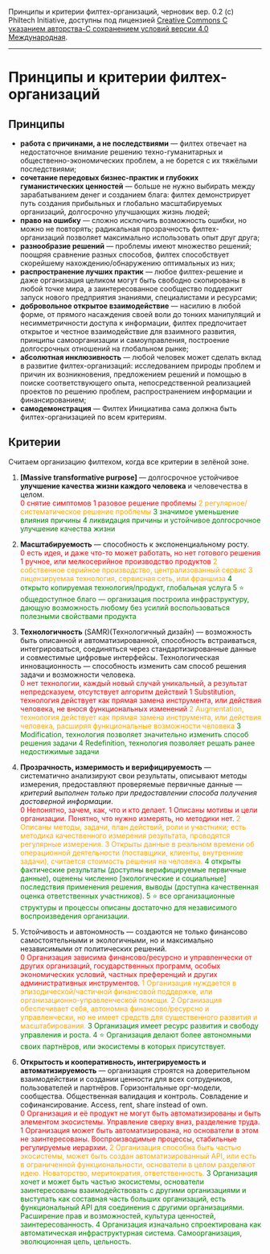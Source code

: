 Принципы и критерии филтех-организаций, черновик вер. 0.2 (c) Philtech Initiative, доступны под лицензией [Creative Commons С указанием авторства-С сохранением условий версии 4.0 Международная](https://creativecommons.org/licenses/by-sa/4.0/legalcode.ru).

-----
# Принципы и критерии филтех-организаций

## Принципы

- **работа с причинами, а не последствиями** — филтех отвечает на недостаточное внимание решению техно-гуманитарных и общественно-экономических проблем, а не борется с их тяжёлыми последствиями;
- **сочетание передовых бизнес-практик и глубоких гуманистических ценностей** — больше не нужно выбирать между зарабатыванием денег и созданием блага: филтех демонстрирует путь создания прибыльных и глобально масштабируемых организаций, долгосрочно улучшающих жизнь людей;
- **право на ошибку** — сложно исключить возможность ошибки, но можно не повторять; радикальная прозрачность филтех-организаций позволяет максимально использовать опыт друг друга;
- **разнообразие решений** — проблемы имеют множество решений; поощряя сравнение разных способов, филтех способствует скорейшему нахождению/обнаружению оптимальных из них;
- **распространение лучших практик** — любое филтех-решение и даже организация целиком могут быть свободно скопированы в любой точке мира, а заинтересованное сообщество поддержит запуск нового предприятия знаниями, специалистами и ресурсами;
- **добровольное открытое взаимодействие** — насилию в любой форме, от прямого насаждения своей воли до тонких манипуляций и несимметричности доступа к информации, филтех предпочитает открытое и честное взаимодействие для взаимного развития, принципы самоорганизации и самоуправления, построение долгосрочных отношений на глобальном рынке;
- **абсолютная инклюзивность** — любой человек может сделать вклад в развитие филтех-организаций: исследованием природы проблем и причин их возникновения, предложением решений и помощью в поиске соответствующего опыта, непосредственной реализацией проектов по решению проблем, распространением информации и финансированием;
- **самодемонстрация** — Филтех Инициатива сама должна быть филтех-организацией по всем критериям.


## Критерии

Считаем организацию филтехом, когда все критерии в зелёной зоне.

1. **[Massive transformative purpose]** — долгосрочное устойчивое **улучшение качества жизни каждого человека** и человечества в целом.
\
<span style="color:red">0  снятие симптомов</span>
<span style="color:red">1  разовое решение проблемы</span>
<span style="color:orange">2  регулярное/систематическое решение проблемы</span>
<span style="color:green">3  значимое уменьшение влияния причины</span>
<span style="color:green">4  ликвидация причины и устойчивое долгосрочное улучшение качества жизни</span>

2. **Масштабируемость** — способность к экспоненциальному росту.
\
<span style="color:red">0  есть идея, и даже что-то может работать, но нет готового решения</span>
<span style="color:red">1  ручное, или мелкосерийное производство продуктов</span>
<span style="color:orange">2  собственное серийное производство, централизованный сервис</span>
<span style="color:orange">3  лицензируемая технология, сервисная сеть, или франшиза</span>
<span style="color:green">4  открыто копируемая технология/продукт, глобальная услуга</span>
<span style="color:green">5  ⭐️ общедоступное благо — организация построила инфраструктуру, дающую возможность любому без усилий воспользоваться полезными свойствами продукта</span>

3. **Технологичность** (SAMR)(Технологичный дизайн) — возможность быть описанной и автоматизированной, способность встраиваться, интегрироваться, соединяться через стандартизированные данные и совместимые цифровые интерфейсы. Технологическая инновационность — способность изменить сам способ решения задачи и возможности человека.
\
<span style="color:red">0  нет технологии, каждый новый случай уникальный, а результат непредсказуем, отсутствует алгоритм действий</span>
<span style="color:red">1  Substitution, технология действует как прямая замена инструмента, или действия человека, не внося функциональных изменений</span>
<span style="color:orange">2  Augmentation, технология действует как прямая замена инструмента, или действия человека, расширяя функциональные возможности человека</span>
<span style="color:green">3  Modification, технология позволяет значительно изменить способ решения задачи</span>
<span style="color:green">4  Redefinition, технология позволяет решать ранее недостижимые задачи</span>

4. **Прозрачность, измеримость и верифицируемость** — систематично анализируют свои результаты, описывают методы измерения, предоставляют проверяемые первичные данные — *критерий выполнен только при предоставлении способа получения достоверной информации*.
\
<span style="color:red">0  Непонятно, зачем, как, что и кто делает.</span>
<span style="color:red">1  Описаны мотивы и цели организации. Понятно, что нужно измерять, но методики нет.</span>
<span style="color:orange">2  Описаны методы, задачи, план действий, роли и участники; есть методика качественного измерения результата, проводятся регулярные измерения.</span>
<span style="color:orange">3  Открыты данные в реальном времени об операционной деятельности (поставщики, клиенты, внутренние задачи), считается стоимость решения на человека.</span>
<span style="color:green">4  открыты фактические результаты (доступны верифицируемые первичные данные), оценены численно [экологические и социальные] последствия применения решения, выводы (доступна качественная оценка ответственных участников).</span>
<span style="color:green">5  ⭐️ все организационные структуры и процессы описаны достаточно для независимого воспроизведения организации.</span>

5. Устойчивость и автономность — создаются не только финансово самостоятельными и экологичными, но и максимально независимыми от политических решений.
\
<span style="color:red">0  Организация зависима финансово/ресурсно и управленчески от других организаций, государственных программ, особых экономических условий, частных преференций и других административных инструментов.</span>
<span style="color:orange">1  Организация нуждается в эпизодической/частичной финансовой поддержке, или организационно-управленческой помощи.</span>
<span style="color:orange">2  Организация обеспечивает себя, автономна финансово/ресурсно и управленчески, но не имеет средств для существенного развития и масштабирования.</span>
<span style="color:green">3  Организация имеет ресурс развития и свободу управления и роста.</span>
<span style="color:green">4  ⭐️ Организация делают более автономными своих партнёров, или экосистемы в которых присутствует.</span>

6. **Открытость и кооперативность, интегрируемость и автоматизируемость** — организация строятся на доверительном взаимодействии и cоздании ценности для всех сотрудников, пользователей и партнёров. Горизонтальные орг-модели, сообщества. Общественная валидация и контроль. Совладение и софинансирование. Access, rent, share instead of own.
\
<span style="color:red">0  Организация и её продукт не могут быть автоматизированы и быть элементом экосистемы. Управление сверху вниз, разделение труда.</span>
<span style="color:red">1  Организация может быть автоматизирована, но основатели в этом не заинтересованы. Воспроизводимые процессы, стабильные регулируемые иерархии.</span>
<span style="color:orange">2  Организация способна быть частью экосистемы, может быть создан автоматизированный API, или есть в ограниченной функциональности, основатели в целом разделяют идею. Новаторство, меритократия, ответственность.</span>
<span style="color:green">3  Организация хочет и может быть частью экосистемы, основатели заинтересованы взаимодействовать с другими организациями и выступать как составная часть больших организаций, есть функциональный API для соединения с другими организациями. Расширение прав и возможностей, культура ценностей, заинтересованность.</span>
<span style="color:green">4  Организация изначально спроектирована как автоматическая инфраструктурная система. Самоорганизация, эволюционная цель, цельность.</span>